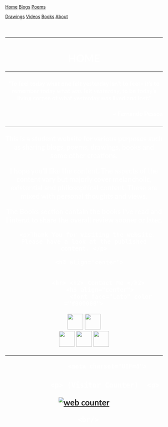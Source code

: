 <html lang="en">
<head>
<link rel="stylesheet" type= "text/css" href="main.css" />
<link rel=" icon" href="/4.ICO" type="image/x-icon"/>
<link rel="shortcut icon" href="/4.ICO" type="image/x-icon"/>
<meta name="description" content="A personal website made for sharing various things such as blogs, drawings books and some personal creations.
 Read, enjoy and get an insight on the topics."/>
<meta property="og:image" content="https://i.imgur.com/9CMg5kw.png">
<link rel="apple-touch-icon" sizes="152x152" href="/apple-touch-icon-152x152-precomposed.png"/>
<link rel="apple-touch-icon" sizes="120x120" href="/apple-touch-icon-120x120-precomposed.png"/>
</head>
<title>
Home | Divyanshu Shares
</title>
<body>
<div class="navbar">
<div class="topnav">
  <a class="active" href="https://divyanshushares.github.io/">Home</a>
  <a href="./Blogs">Blogs</a>
  <a href="./Poems">Poems</a>
  
  <a href="./Drawings/">Drawings</a>
  <a href="#contact">Videos</a>
  <a href="./Books">Books</a>
  <a href="./About">About</a>
</div>
</div>
<div style="padding-center">
	<meta charset="UTF=8">
 <h3 align="center">
    <font face="Lato" color ="#ffffff">
    <br> 
           <hr><h1> HOME </h1><hr>
	     <h3>“To feel today what one felt yesterday isn’t to feel - it’s to remember today what was felt yesterday, to be today’s living corpse of what yesterday was lived and lost.”</h3>
<h3 align="right">
	  <font face="Lato" color ="#ffffff">
	   <p>~ Fernando Pessoa</p>
		  <h3 align="center">
	  <font face="Lato" color ="#ffffff"><hr>
	  <p> This is a student website for various purposes such as sharing blogs, poems, drawings, books and some other creations.</p>
	  <p> I hope you'll like the content. The aspects of the content vary but majorly cover melancholic, existential and philosophical content.
		  These are mixed with personal thoughts and views.</p>
		  <p> The Books section contain the books I've read and I intend to share the overall review sooner or later. </p>
		  
   	  <p>Thank You for visiting the website. Please have a look at the published content. </p>
			
	   <h3 align="center">

				   
			<hr> <h2> Contact Me </h2>
			 <h3 align="center">
				   <font face="Lato" color ="#000000">
<a href="https://t.me/SteadyDark"><img src= "https://cdn-icons-png.flaticon.com/128/2504/2504941.png" height="50" width="50" /></a>
<a href="https://discord.com/channels/SteadyDark#0394"><img src= "https://img.icons8.com/color/2x/discord--v2.png" height="50" width="50" /></a>	
<a href="https://www.reddit.com/user/steadydark"><img src= "https://cdn-icons-png.flaticon.com/128/2626/2626300.png" height="50" width="50" /></a>
<a href="#"><img src= "https://cdn-icons-png.flaticon.com/128/733/733579.png" height="50" width="50" /></a>
<a href="#"><img src= "https://i.imgur.com/XAe36X2.png" height="50" width="50" /></a>		
<hr>
		
              
                 <meta charset="UTF=8">
 <h3 align="center">
    <font face="Lato" color ="#ffffff">
             
			  <p> (Visitor Counter)  <p>
			 
			 
<a href="https://www.hitwebcounter.com" target="_blank">
<img src="https://hitwebcounter.com/counter/counter.php?page=8021325&style=0010&nbdigits=5&type=ip&initCount=0" title="Free Counter" Alt="web counter"   border="0" /></a>      
         
      <br/>
